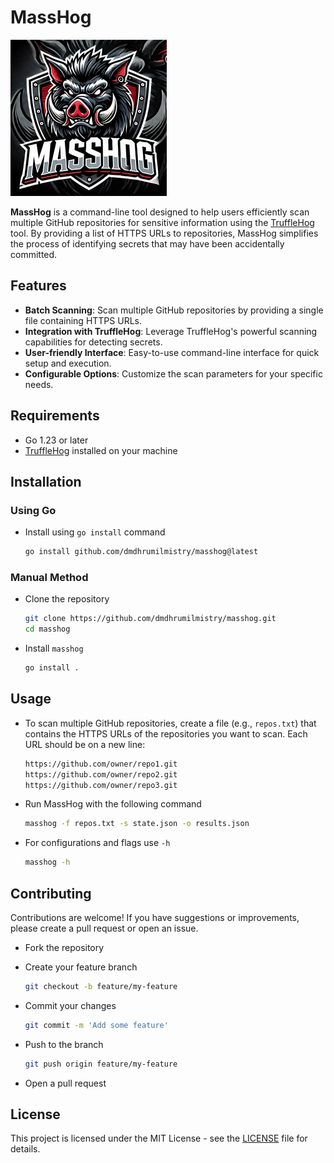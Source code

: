 # MassHog

![Masshog Logo](/.assets/images/masshog-resized.png)

**MassHog** is a command-line tool designed to help users efficiently scan multiple GitHub repositories for sensitive information using the [TruffleHog](https://github.com/trufflesecurity/trufflehog) tool. By providing a list of HTTPS URLs to repositories, MassHog simplifies the process of identifying secrets that may have been accidentally committed.

## Features

- **Batch Scanning**: Scan multiple GitHub repositories by providing a single file containing HTTPS URLs.
- **Integration with TruffleHog**: Leverage TruffleHog's powerful scanning capabilities for detecting secrets.
- **User-friendly Interface**: Easy-to-use command-line interface for quick setup and execution.
- **Configurable Options**: Customize the scan parameters for your specific needs.

## Requirements

- Go 1.23 or later
- [TruffleHog](https://github.com/trufflesecurity/trufflehog) installed on your machine

## Installation

### Using Go

* Install using `go install` command

    ```bash
    go install github.com/dmdhrumilmistry/masshog@latest
    ```

### Manual Method

* Clone the repository

    ```bash
    git clone https://github.com/dmdhrumilmistry/masshog.git
    cd masshog
    ```

* Install `masshog`

    ```bash
    go install .
    ```

## Usage

* To scan multiple GitHub repositories, create a file (e.g., `repos.txt`) that contains the HTTPS URLs of the repositories you want to scan. Each URL should be on a new line:

    ```txt
    https://github.com/owner/repo1.git
    https://github.com/owner/repo2.git
    https://github.com/owner/repo3.git
    ```

* Run MassHog with the following command

    ```bash
    masshog -f repos.txt -s state.json -o results.json
    ```

* For configurations and flags use `-h`

    ```bash
    masshog -h
    ```

## Contributing

Contributions are welcome! If you have suggestions or improvements, please create a pull request or open an issue.

* Fork the repository

* Create your feature branch 
    ```bash
    git checkout -b feature/my-feature
    ```

* Commit your changes 
    
    ```bash
    git commit -m 'Add some feature'
    ```

* Push to the branch
    
    ```bash
    git push origin feature/my-feature
    ```

* Open a pull request

## License

This project is licensed under the MIT License - see the [LICENSE](./LICENSE) file for details.

